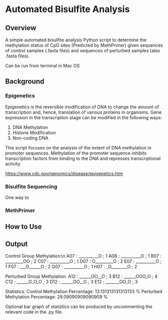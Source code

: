 # Automated Bisulfite Analysis

## Overview
A simple automated bisulfite analysis Python script to determine the methylation status of CpG sites (Predicted by MethPrimer) given sequences of control samples (.fasta files) and sequences of perturbed samples (also .fasta files).

Can be run from terminal in Mac OS

## Background
### Epigenetics
Epigenetics is the reversible modification of DNA to change the amount of transcription and, hence, translation of various proteins in organisms.
Gene expression in the transcription stage can be modified in the following ways:
1. DNA Methylation
3. Histone Modification
4. Non-coding DNA

This script focuses on the analysis of the extent of DNA methylation in promoter sequences. Methylation of the promoter sequence inhibits transcription factors from binding to the DNA and represses transcriptional activity

https://www.cdc.gov/genomics/disease/epigenetics.htm

### Bisulfite Sequencing
One way to 

### MethPrimer



## How to Use


## Output
Control Group Methylation:\n
A07 :  __________O ;  1
A08 :  __________O ;  1
B07 :  _________OO ;  2
C07 :  __________O ;  1
D07 :  O_________O ;  2
E07 :  __________O ;  1
F07 :  ___O______O ;  2
G07 :  __________O ;  1
H07 :  _O________O ;  2

Perturbed Group Methylation:
A12 :  ______OO__O ;  3
B12 :  ______OOO_O ;  4
C12 :  ______O_O_O ;  3
D12 :  ______OO__O ;  3
E12 :  _______OO_O ;  3

Statistics:
Control Methylation Percentage:  13.131313131313133 %
Perturbed Methylation Percentage:  29.09090909090909 %

Optional bar graph of statistics can be produced by uncommenting the relevant code in the .py file.
